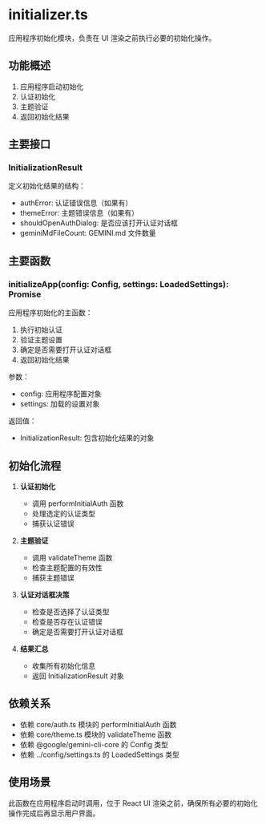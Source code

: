 # initializer.ts

应用程序初始化模块，负责在 UI 渲染之前执行必要的初始化操作。

## 功能概述

1. 应用程序启动初始化
2. 认证初始化
3. 主题验证
4. 返回初始化结果

## 主要接口

### InitializationResult
定义初始化结果的结构：
- authError: 认证错误信息（如果有）
- themeError: 主题错误信息（如果有）
- shouldOpenAuthDialog: 是否应该打开认证对话框
- geminiMdFileCount: GEMINI.md 文件数量

## 主要函数

### initializeApp(config: Config, settings: LoadedSettings): Promise<InitializationResult>
应用程序初始化的主函数：
1. 执行初始认证
2. 验证主题设置
3. 确定是否需要打开认证对话框
4. 返回初始化结果

参数：
- config: 应用程序配置对象
- settings: 加载的设置对象

返回值：
- InitializationResult: 包含初始化结果的对象

## 初始化流程

1. **认证初始化**
   - 调用 performInitialAuth 函数
   - 处理选定的认证类型
   - 捕获认证错误

2. **主题验证**
   - 调用 validateTheme 函数
   - 检查主题配置的有效性
   - 捕获主题错误

3. **认证对话框决策**
   - 检查是否选择了认证类型
   - 检查是否存在认证错误
   - 确定是否需要打开认证对话框

4. **结果汇总**
   - 收集所有初始化信息
   - 返回 InitializationResult 对象

## 依赖关系

- 依赖 core/auth.ts 模块的 performInitialAuth 函数
- 依赖 core/theme.ts 模块的 validateTheme 函数
- 依赖 @google/gemini-cli-core 的 Config 类型
- 依赖 ../config/settings.ts 的 LoadedSettings 类型

## 使用场景

此函数在应用程序启动时调用，位于 React UI 渲染之前，确保所有必要的初始化操作完成后再显示用户界面。
